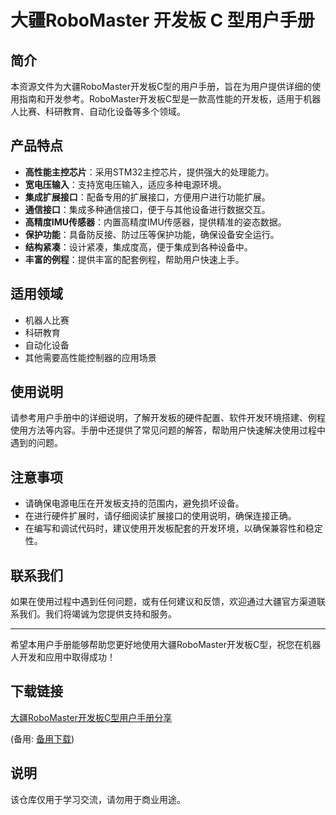 # 大疆RoboMaster 开发板 C 型用户手册

## 简介

本资源文件为大疆RoboMaster开发板C型的用户手册，旨在为用户提供详细的使用指南和开发参考。RoboMaster开发板C型是一款高性能的开发板，适用于机器人比赛、科研教育、自动化设备等多个领域。

## 产品特点

- **高性能主控芯片**：采用STM32主控芯片，提供强大的处理能力。
- **宽电压输入**：支持宽电压输入，适应多种电源环境。
- **集成扩展接口**：配备专用的扩展接口，方便用户进行功能扩展。
- **通信接口**：集成多种通信接口，便于与其他设备进行数据交互。
- **高精度IMU传感器**：内置高精度IMU传感器，提供精准的姿态数据。
- **保护功能**：具备防反接、防过压等保护功能，确保设备安全运行。
- **结构紧凑**：设计紧凑，集成度高，便于集成到各种设备中。
- **丰富的例程**：提供丰富的配套例程，帮助用户快速上手。

## 适用领域

- 机器人比赛
- 科研教育
- 自动化设备
- 其他需要高性能控制器的应用场景

## 使用说明

请参考用户手册中的详细说明，了解开发板的硬件配置、软件开发环境搭建、例程使用方法等内容。手册中还提供了常见问题的解答，帮助用户快速解决使用过程中遇到的问题。

## 注意事项

- 请确保电源电压在开发板支持的范围内，避免损坏设备。
- 在进行硬件扩展时，请仔细阅读扩展接口的使用说明，确保连接正确。
- 在编写和调试代码时，建议使用开发板配套的开发环境，以确保兼容性和稳定性。

## 联系我们

如果在使用过程中遇到任何问题，或有任何建议和反馈，欢迎通过大疆官方渠道联系我们。我们将竭诚为您提供支持和服务。

---

希望本用户手册能够帮助您更好地使用大疆RoboMaster开发板C型，祝您在机器人开发和应用中取得成功！

## 下载链接
[大疆RoboMaster开发板C型用户手册分享](https://pan.quark.cn/s/0a8244bb6d01) 

(备用: [备用下载](https://pan.baidu.com/s/18etxIAlB7CLNpK4Fql0VbQ?pwd=1234))

## 说明

该仓库仅用于学习交流，请勿用于商业用途。
